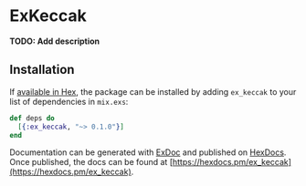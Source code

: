 # ExKeccak

**TODO: Add description**

## Installation

If [available in Hex](https://hex.pm/docs/publish), the package can be installed
by adding `ex_keccak` to your list of dependencies in `mix.exs`:

```elixir
def deps do
  [{:ex_keccak, "~> 0.1.0"}]
end
```

Documentation can be generated with [ExDoc](https://github.com/elixir-lang/ex_doc)
and published on [HexDocs](https://hexdocs.pm). Once published, the docs can
be found at [https://hexdocs.pm/ex_keccak](https://hexdocs.pm/ex_keccak).

